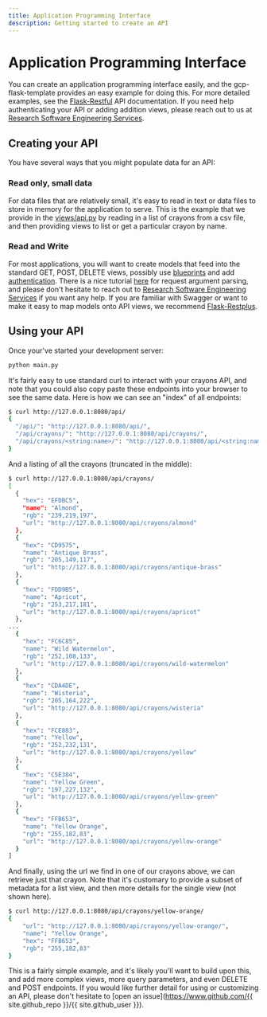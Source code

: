 ```yaml
---
title: Application Programming Interface
description: Getting started to create an API
---
```


# Application Programming Interface

You can create an application programming interface easily, and the gcp-flask-template
provides an easy example for doing this. For more detailed examples, see the [Flask-Restful](https://flask-restful.readthedocs.io/en/latest/quickstart.html#) API documentation. If you need help
authenticating your API or adding addition views, please reach out to us at [Research Software Engineering Services](https://stanford-rc.github.io/rse-services/request).

## Creating your API

You have several ways that you might populate data for an API:

### Read only, small data
For data files that are relatively small, it's easy to read in text or data files to store in memory for the application to serve. This is the example that we provide in the [views/api.py](https://github.com/stanford-rc/gcp-flask-stanford/tree/master/gcpflask/views/api.py) by reading in a list of crayons from a csv file, and then
providing views to list or get a particular crayon by name.

### Read and Write
For most applications, you will want to create models that feed into the standard GET, POST, DELETE
views, possibly use [blueprints](https://flask-restful.readthedocs.io/en/latest/intermediate-usage.html)
and add [authentication](https://flask-restful.readthedocs.io/en/latest/extending.html?highlight=authentication#resource-method-decorators). There is a nice tutorial [here](https://blog.miguelgrinberg.com/post/designing-a-restful-api-using-flask-restful) for request argument parsing, and please
don't hesitate to reach out to [Research Software Engineering Services](https://stanford-rc.github.io/rse-services/request) if you want any help. If you are familiar with Swagger or want to make it easy to map models onto
API views, we recommend [Flask-Restplus](https://flask-restplus.readthedocs.io/en/stable/swagger.html).

## Using your API

Once your've started your development server:

```bash
python main.py
```

It's fairly easy to use standard curl to interact with your crayons API, and note
that you could also copy paste these endpoints into your browser to see the same data. Here
is how we can see an "index" of all endpoints:

```bash
$ curl http://127.0.0.1:8080/api/
{
  "/api/": "http://127.0.0.1:8080/api/", 
  "/api/crayons/": "http://127.0.0.1:8080/api/crayons/", 
  "/api/crayons/<string:name>/": "http://127.0.0.1:8080/api/<string:name>"
}
```

And a listing of all the crayons (truncated in the middle):

```bash
$ curl http://127.0.0.1:8080/api/crayons/
[
  {
    "hex": "EFDBC5", 
    "name": "Almond", 
    "rgb": "239,219,197", 
    "url": "http://127.0.0.1:8080/api/crayons/almond"
  }, 
  {
    "hex": "CD9575", 
    "name": "Antique Brass", 
    "rgb": "205,149,117", 
    "url": "http://127.0.0.1:8080/api/crayons/antique-brass"
  }, 
  {
    "hex": "FDD9B5", 
    "name": "Apricot", 
    "rgb": "253,217,181", 
    "url": "http://127.0.0.1:8080/api/crayons/apricot"
  }, 
...
  {
    "hex": "FC6C85", 
    "name": "Wild Watermelon", 
    "rgb": "252,108,133", 
    "url": "http://127.0.0.1:8080/api/crayons/wild-watermelon"
  }, 
  {
    "hex": "CDA4DE", 
    "name": "Wisteria", 
    "rgb": "205,164,222", 
    "url": "http://127.0.0.1:8080/api/crayons/wisteria"
  }, 
  {
    "hex": "FCE883", 
    "name": "Yellow", 
    "rgb": "252,232,131", 
    "url": "http://127.0.0.1:8080/api/crayons/yellow"
  }, 
  {
    "hex": "C5E384", 
    "name": "Yellow Green", 
    "rgb": "197,227,132", 
    "url": "http://127.0.0.1:8080/api/crayons/yellow-green"
  }, 
  {
    "hex": "FFB653", 
    "name": "Yellow Orange", 
    "rgb": "255,182,83", 
    "url": "http://127.0.0.1:8080/api/crayons/yellow-orange"
  }
]
```

And finally, using the url we find in one of our crayons above, we can retrieve
just that crayon. Note that it's customary to provide a subset of metadata for a list view,
and then more details for the single view (not shown here).

```bash
$ curl http://127.0.0.1:8080/api/crayons/yellow-orange/
{
    "url": "http://127.0.0.1:8080/api/crayons/yellow-orange/",
    "name": "Yellow Orange",
    "hex": "FFB653",
    "rgb": "255,182,83"
}
```

This is a fairly simple example, and it's likely you'll want to build upon this,
and add more complex views, more query parameters, and even DELETE and POST endpoints.
If you would like further detail for using or customizing an API, please don't hesitate to 
[open an issue](https://www.github.com/{{ site.github_repo }}/{{ site.github_user }}).
